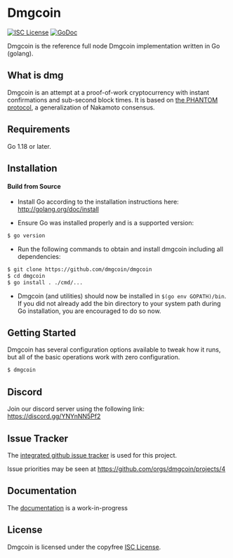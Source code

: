 
Dmgcoin
====

[![ISC License](http://img.shields.io/badge/license-ISC-blue.svg)](https://choosealicense.com/licenses/isc/)
[![GoDoc](https://img.shields.io/badge/godoc-reference-blue.svg)](http://godoc.org/github.com/dmgcoin/dmgcoin)

Dmgcoin is the reference full node Dmgcoin implementation written in Go (golang).

## What is dmg

Dmgcoin is an attempt at a proof-of-work cryptocurrency with instant confirmations and sub-second block times. It is based on [the PHANTOM protocol](https://eprint.iacr.org/2018/104.pdf), a generalization of Nakamoto consensus.

## Requirements

Go 1.18 or later.

## Installation

#### Build from Source

- Install Go according to the installation instructions here:
  http://golang.org/doc/install

- Ensure Go was installed properly and is a supported version:

```bash
$ go version
```

- Run the following commands to obtain and install dmgcoin including all dependencies:

```bash
$ git clone https://github.com/dmgcoin/dmgcoin
$ cd dmgcoin
$ go install . ./cmd/...
```

- Dmgcoin (and utilities) should now be installed in `$(go env GOPATH)/bin`. If you did
  not already add the bin directory to your system path during Go installation,
  you are encouraged to do so now.


## Getting Started

Dmgcoin has several configuration options available to tweak how it runs, but all
of the basic operations work with zero configuration.

```bash
$ dmgcoin
```

## Discord
Join our discord server using the following link: https://discord.gg/YNYnNN5Pf2

## Issue Tracker

The [integrated github issue tracker](https://github.com/dmgcoin/dmgcoin/issues)
is used for this project.

Issue priorities may be seen at https://github.com/orgs/dmgcoin/projects/4

## Documentation

The [documentation](https://github.com/dmgcoin/docs) is a work-in-progress

## License

Dmgcoin is licensed under the copyfree [ISC License](https://choosealicense.com/licenses/isc/).
